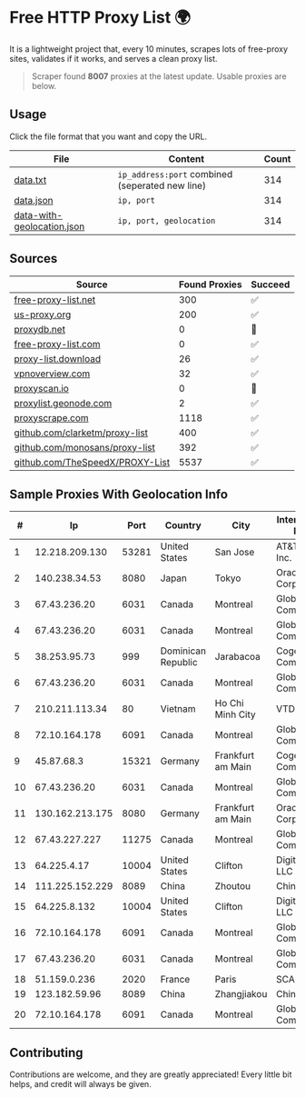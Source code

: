 
# Free HTTP Proxy List 🌍

It is a lightweight project that, every 10 minutes, scrapes lots of free-proxy sites, validates if it works, and serves a clean proxy list.


> Scraper found **8007** proxies at the latest update. Usable proxies are below.

## Usage

Click the file format that you want and copy the URL.


|File|Content|Count|
|----|-------|-----|
|[data.txt](https://raw.githubusercontent.com/themiralay/Proxy-List-World/master/data.txt)|`ip_address:port` combined (seperated new line)|314|
|[data.json](https://raw.githubusercontent.com/themiralay/Proxy-List-World/master/data.json)|`ip, port`|314|
|[data-with-geolocation.json](https://raw.githubusercontent.com/themiralay/Proxy-List-World/master/data-with-geolocation.json)|`ip, port, geolocation`|314|

## Sources

|Source|Found Proxies|Succeed|
|------|-------------|-------|
|[free-proxy-list.net](https://free-proxy-list.net)|300|✅|
|[us-proxy.org](https://www.us-proxy.org)|200|✅|
|[proxydb.net](http://proxydb.net)|0|🚫|
|[free-proxy-list.com](https://free-proxy-list.com/?page=&port=&type%5B%5D=http&type%5B%5D=https&up_time=0&search=Search)|0|✅|
|[proxy-list.download](https://www.proxy-list.download/HTTP)|26|✅|
|[vpnoverview.com](https://vpnoverview.com/privacy/anonymous-browsing/free-proxy-servers)|32|✅|
|[proxyscan.io](https://www.proxyscan.io)|0|🚫|
|[proxylist.geonode.com](https://proxylist.geonode.com/api/proxy-list?limit=300&page=1&sort_by=lastChecked&sort_type=desc&protocols=http,https)|2|✅|
|[proxyscrape.com](https://api.proxyscrape.com/v2/?request=displayproxies&protocol=http&timeout=10000&country=all&ssl=all&anonymity=all)|1118|✅|
|[github.com/clarketm/proxy-list](https://raw.githubusercontent.com/clarketm/proxy-list/master/proxy-list-raw.txt)|400|✅|
|[github.com/monosans/proxy-list](https://raw.githubusercontent.com/monosans/proxy-list/main/proxies/http.txt)|392|✅|
|[github.com/TheSpeedX/PROXY-List](https://raw.githubusercontent.com/TheSpeedX/PROXY-List/master/http.txt)|5537|✅|


## Sample Proxies With Geolocation Info

|#|Ip|Port|Country|City|Internet Service Provider|
|-|--|----|-------|----|-------------------------|
|1|12.218.209.130|53281|United States|San Jose|AT&T Services, Inc.|
|2|140.238.34.53|8080|Japan|Tokyo|Oracle Corporation|
|3|67.43.236.20|6031|Canada|Montreal|GloboTech Communications|
|4|67.43.236.20|6031|Canada|Montreal|GloboTech Communications|
|5|38.253.95.73|999|Dominican Republic|Jarabacoa|Cogent Communications|
|6|67.43.236.20|6031|Canada|Montreal|GloboTech Communications|
|7|210.211.113.34|80|Vietnam|Ho Chi Minh City|VTDC|
|8|72.10.164.178|6091|Canada|Montreal|GloboTech Communications|
|9|45.87.68.3|15321|Germany|Frankfurt am Main|Cogent Communications|
|10|67.43.236.20|6031|Canada|Montreal|GloboTech Communications|
|11|130.162.213.175|8080|Germany|Frankfurt am Main|Oracle Corporation|
|12|67.43.227.227|11275|Canada|Montreal|GloboTech Communications|
|13|64.225.4.17|10004|United States|Clifton|DigitalOcean, LLC|
|14|111.225.152.229|8089|China|Zhoutou|China Telecom|
|15|64.225.8.132|10004|United States|Clifton|DigitalOcean, LLC|
|16|72.10.164.178|6091|Canada|Montreal|GloboTech Communications|
|17|67.43.236.20|6031|Canada|Montreal|GloboTech Communications|
|18|51.159.0.236|2020|France|Paris|SCALEWAY|
|19|123.182.59.96|8089|China|Zhangjiakou|China Telecom|
|20|72.10.164.178|6091|Canada|Montreal|GloboTech Communications|



## Contributing

Contributions are welcome, and they are greatly appreciated! Every
little bit helps, and credit will always be given.

